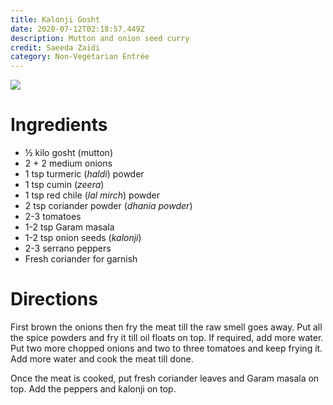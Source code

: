 ```yaml
---
title: Kalonji Gosht
date: 2020-07-12T02:18:57.449Z
description: Mutton and onion seed curry
credit: Saeeda Zaidi
category: Non-Vegetarian Entrée
---
```

![](ecd0865e-5411-45dc-8f5a-eff3dce637ae.jpeg)

# Ingredients

* ½ kilo gosht (mutton)
* 2 + 2 medium onions
* 1 tsp turmeric (*haldi*) powder
* 1 tsp cumin (*zeera*)
* 1 tsp red chile (*lal mirch*) powder
* 2 tsp coriander powder (*dhania powder*)
* 2-3 tomatoes
* 1-2 tsp Garam masala
* 1-2 tsp onion seeds (*kalonji*)
* 2-3 serrano peppers
* Fresh coriander for garnish

# Directions

First brown the onions then fry the meat till the raw smell goes away. Put all the spice powders and fry it till oil floats on top. If required, add more water. Put two more chopped onions and two to three tomatoes and keep frying it. Add more water and cook the meat till done.

Once the meat is cooked, put fresh coriander leaves and Garam masala on top. Add the peppers and kalonji on top.